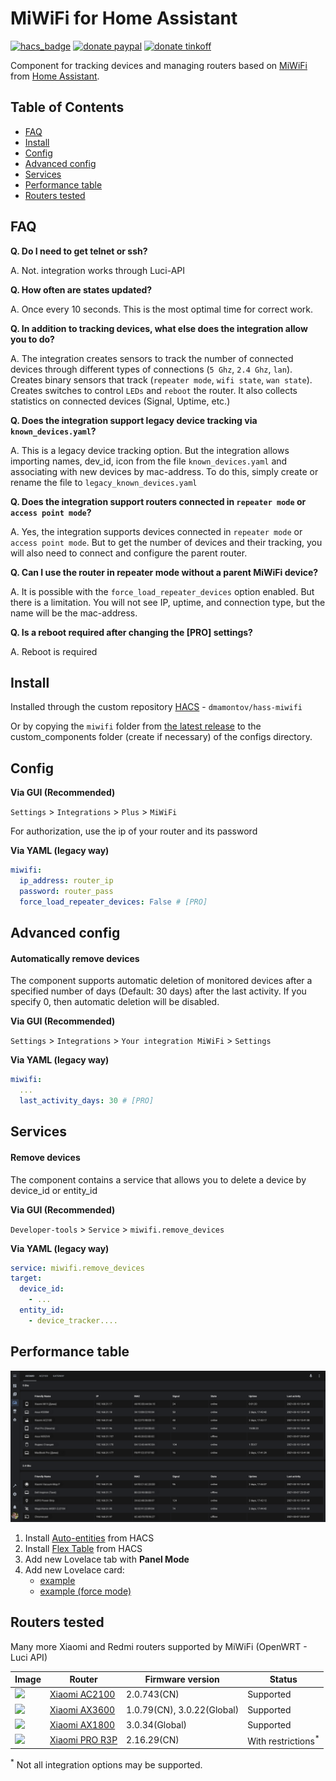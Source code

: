 # MiWiFi for Home Assistant
[![hacs_badge](https://img.shields.io/badge/HACS-Custom-orange.svg)](https://github.com/custom-components/hacs)
[![donate paypal](https://img.shields.io/badge/Donate-PayPal-blue.svg)](https://paypal.me/dslonyara)
[![donate tinkoff](https://img.shields.io/badge/Donate-Tinkoff-yellow.svg)](https://www.tinkoff.ru/sl/3FteV5DtBOV)

Component for tracking devices and managing routers based on [MiWiFi](http://miwifi.com/) from [Home Assistant](https://www.home-assistant.io/).

## Table of Contents
- [FAQ](#faq)
- [Install](#install)
- [Config](#config)
- [Advanced config](#advanced-config)
- [Services](#services)
- [Performance table](#performance-table)
- [Routers tested](#routers-tested)

## FAQ
**Q. Do I need to get telnet or ssh?**

A. Not. integration works through Luci-API

**Q. How often are states updated?**

A. Once every 10 seconds. This is the most optimal time for correct work.

**Q. In addition to tracking devices, what else does the integration allow you to do?**

A. The integration creates sensors to track the number of connected devices through different types of connections (`5 Ghz`, `2.4 Ghz`, `lan`). Creates binary sensors that track (`repeater mode`, `wifi state`, `wan state`). Creates switches to control `LEDs` and `reboot` the router. It also collects statistics on connected devices (Signal, Uptime, etc.)

**Q. Does the integration support legacy device tracking via `known_devices.yaml`?**

A. This is a legacy device tracking option. But the integration allows importing names, dev_id, icon from the file `known_devices.yaml` and associating with new devices by mac-address. To do this, simply create or rename the file to `legacy_known_devices.yaml`

**Q. Does the integration support routers connected in `repeater mode` or `access point mode`?**

A. Yes, the integration supports devices connected in `repeater mode` or `access point mode`. But to get the number of devices and their tracking, you will also need to connect and configure the parent router.

**Q. Can I use the router in repeater mode without a parent MiWiFi device?**

A. It is possible with the `force_load_repeater_devices` option enabled. But there is a limitation. You will not see IP, uptime, and connection type, but the name will be the mac-address.

**Q. Is a reboot required after changing the [PRO] settings?**

A. Reboot is required

## Install
Installed through the custom repository [HACS](https://hacs.xyz/) - `dmamontov/hass-miwifi`

Or by copying the `miwifi` folder from [the latest release](https://github.com/dmamontov/hass-miwifi/releases/latest) to the custom_components folder (create if necessary) of the configs directory.

## Config
**Via GUI (Recommended)**

`Settings` > `Integrations` > `Plus` > `MiWiFi`

For authorization, use the ip of your router and its password

**Via YAML (legacy way)**
```yaml
miwifi:
  ip_address: router_ip
  password: router_pass
  force_load_repeater_devices: False # [PRO]
```

## Advanced config
#### Automatically remove devices
The component supports automatic deletion of monitored devices after a specified number of days (Default: 30 days) after the last activity. If you specify 0, then automatic deletion will be disabled.

**Via GUI (Recommended)**

`Settings` > `Integrations` > `Your integration MiWiFi` > `Settings`

**Via YAML (legacy way)**
```yaml
miwifi:
  ...
  last_activity_days: 30 # [PRO]
```

## Services
#### Remove devices
The component contains a service that allows you to delete a device by device_id or entity_id

**Via GUI (Recommended)**

`Developer-tools` > `Service` > `miwifi.remove_devices`

**Via YAML (legacy way)**
```yaml
service: miwifi.remove_devices
target:
  device_id:
    - ...
  entity_id:
    - device_tracker....
```

## Performance table
![](table.png)

1. Install [Auto-entities](https://github.com/thomasloven/lovelace-auto-entities) from HACS
2. Install [Flex Table](https://github.com/custom-cards/flex-table-card) from HACS
3. Add new Lovelace tab with **Panel Mode**
4. Add new Lovelace card:
   - [example](https://gist.github.com/dmamontov/e6fa1842c486388387aaf061d3a82818)
   - [example (force mode)](https://gist.github.com/dmamontov/9a6183ee5fafd32017c3e8fe0661dde4)

## Routers tested
Many more Xiaomi and Redmi routers supported by MiWiFi (OpenWRT - Luci API)

| Image                                               | Router                                                                              | Firmware version           | Status                        |
| --------------------------------------------------- | ---------------------------------------------------------------- | -------------------------- | ----------------------------- |
| ![](http://www1.miwifi.com/statics/img/2100@1x.png) | [Xiaomi AC2100](https://www.mi.com/miwifiac)                     | 2.0.743(CN)                | Supported                     |
| ![](http://www1.miwifi.com/statics/img/RA72.png)    | [Xiaomi AX3600](https://www.mi.com/r3600)                        | 1.0.79(CN), 3.0.22(Global) | Supported                     |
| ![](http://www1.miwifi.com/statics/img/AX1800.png)  | [Xiaomi AX1800](https://www.mi.com/buy/detail?product_id=12027)  | 3.0.34(Global)             | Supported                     |
| ![](http://www1.miwifi.com/statics/img/r3p.png)     | [Xiaomi PRO R3P](http://item.mi.com/1172800043.html)             | 2.16.29(CN)                | With restrictions<sup>*</sup> |

<sup>*</sup> Not all integration options may be supported.
